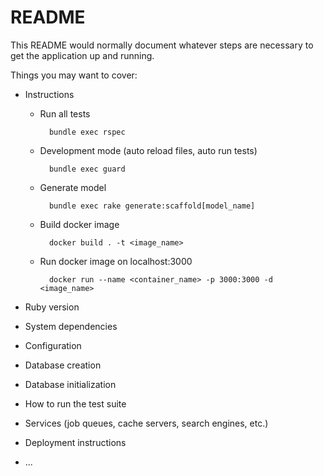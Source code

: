 # README

This README would normally document whatever steps are necessary to get the
application up and running.

Things you may want to cover:

* Instructions
  - Run all tests
    ```
      bundle exec rspec
    ```
  - Development mode (auto reload files, auto run tests)
    ```
      bundle exec guard
    ```
  - Generate model
    ```
      bundle exec rake generate:scaffold[model_name]
    ```
  - Build docker image
    ```
      docker build . -t <image_name>
    ```
  - Run docker image on localhost:3000
    ```
      docker run --name <container_name> -p 3000:3000 -d <image_name>
    ```

* Ruby version

* System dependencies

* Configuration

* Database creation

* Database initialization

* How to run the test suite

* Services (job queues, cache servers, search engines, etc.)

* Deployment instructions

* ...
